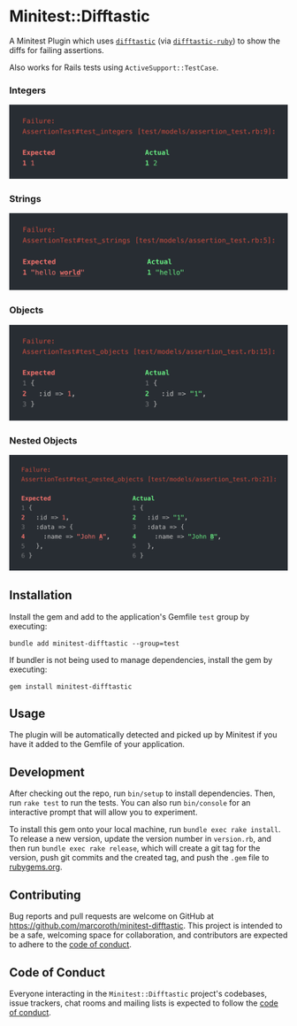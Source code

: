 # Minitest::Difftastic

A Minitest Plugin which uses [`difftastic`](https://github.com/Wilfred/difftastic) (via [`difftastic-ruby`](https://github.com/joeldrapper/difftastic-ruby)) to show the diffs for failing assertions.

Also works for Rails tests using `ActiveSupport::TestCase`.

### Integers

![Integers Comparison](./screenshots/integers.png)

### Strings

![Strings Comparison](./screenshots/strings.png)

### Objects

![Objects Comparison](./screenshots/objects.png)

### Nested Objects

![Nested Objects Comparison](./screenshots/nested_objects.png)

## Installation

Install the gem and add to the application's Gemfile `test` group by executing:

```shell
bundle add minitest-difftastic --group=test
```

If bundler is not being used to manage dependencies, install the gem by executing:

```shell
gem install minitest-difftastic
```

## Usage

The plugin will be automatically detected and picked up by Minitest if you have it added to the Gemfile of your application.

## Development

After checking out the repo, run `bin/setup` to install dependencies. Then, run `rake test` to run the tests. You can also run `bin/console` for an interactive prompt that will allow you to experiment.

To install this gem onto your local machine, run `bundle exec rake install`. To release a new version, update the version number in `version.rb`, and then run `bundle exec rake release`, which will create a git tag for the version, push git commits and the created tag, and push the `.gem` file to [rubygems.org](https://rubygems.org).

## Contributing

Bug reports and pull requests are welcome on GitHub at https://github.com/marcoroth/minitest-difftastic. This project is intended to be a safe, welcoming space for collaboration, and contributors are expected to adhere to the [code of conduct](https://github.com/marcoroth/minitest-difftastic/blob/main/CODE_OF_CONDUCT.md).

## Code of Conduct

Everyone interacting in the `Minitest::Difftastic` project's codebases, issue trackers, chat rooms and mailing lists is expected to follow the [code of conduct](https://github.com/marcoroth/minitest-difftastic/blob/main/CODE_OF_CONDUCT.md).
